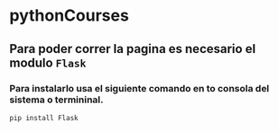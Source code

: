 # pythonCourses

## Para poder correr la pagina es necesario el modulo `Flask`

### Para instalarlo usa el siguiente comando en to consola del sistema o termininal.
``pip install Flask``